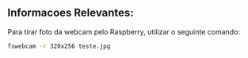 ## Informacoes Relevantes:

Para tirar foto da webcam pelo Raspberry, utilizar o seguinte comando:

```bash
fswebcam -r 320x256 teste.jpg
```

